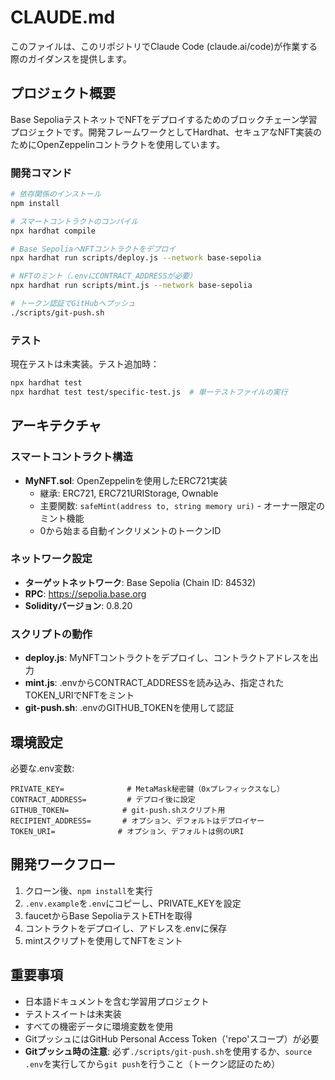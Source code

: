 # CLAUDE.md

このファイルは、このリポジトリでClaude Code (claude.ai/code)が作業する際のガイダンスを提供します。

## プロジェクト概要

Base SepoliaテストネットでNFTをデプロイするためのブロックチェーン学習プロジェクトです。開発フレームワークとしてHardhat、セキュアなNFT実装のためにOpenZeppelinコントラクトを使用しています。

### 開発コマンド
```bash
# 依存関係のインストール
npm install

# スマートコントラクトのコンパイル
npx hardhat compile

# Base SepoliaへNFTコントラクトをデプロイ
npx hardhat run scripts/deploy.js --network base-sepolia

# NFTのミント（.envにCONTRACT_ADDRESSが必要）
npx hardhat run scripts/mint.js --network base-sepolia

# トークン認証でGitHubへプッシュ
./scripts/git-push.sh
```

### テスト
現在テストは未実装。テスト追加時：
```bash
npx hardhat test
npx hardhat test test/specific-test.js  # 単一テストファイルの実行
```

## アーキテクチャ

### スマートコントラクト構造
- **MyNFT.sol**: OpenZeppelinを使用したERC721実装
  - 継承: ERC721, ERC721URIStorage, Ownable
  - 主要関数: `safeMint(address to, string memory uri)` - オーナー限定のミント機能
  - 0から始まる自動インクリメントのトークンID

### ネットワーク設定
- **ターゲットネットワーク**: Base Sepolia (Chain ID: 84532)
- **RPC**: https://sepolia.base.org
- **Solidityバージョン**: 0.8.20

### スクリプトの動作
- **deploy.js**: MyNFTコントラクトをデプロイし、コントラクトアドレスを出力
- **mint.js**: .envからCONTRACT_ADDRESSを読み込み、指定されたTOKEN_URIでNFTをミント
- **git-push.sh**: .envのGITHUB_TOKENを使用して認証

## 環境設定

必要な.env変数:
```
PRIVATE_KEY=              # MetaMask秘密鍵（0xプレフィックスなし）
CONTRACT_ADDRESS=         # デプロイ後に設定
GITHUB_TOKEN=            # git-push.shスクリプト用
RECIPIENT_ADDRESS=       # オプション、デフォルトはデプロイヤー
TOKEN_URI=              # オプション、デフォルトは例のURI
```

## 開発ワークフロー

1. クローン後、`npm install`を実行
2. `.env.example`を`.env`にコピーし、PRIVATE_KEYを設定
3. faucetからBase SepoliaテストETHを取得
4. コントラクトをデプロイし、アドレスを.envに保存
5. mintスクリプトを使用してNFTをミント

## 重要事項

- 日本語ドキュメントを含む学習用プロジェクト
- テストスイートは未実装
- すべての機密データに環境変数を使用
- GitプッシュにはGitHub Personal Access Token（'repo'スコープ）が必要
- **Gitプッシュ時の注意**: 必ず`./scripts/git-push.sh`を使用するか、`source .env`を実行してから`git push`を行うこと（トークン認証のため）